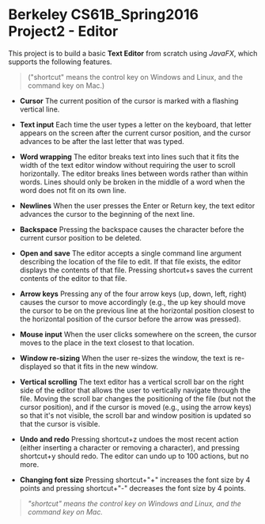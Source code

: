 # Berkeley CS61B_Spring2016 Project2 - Editor

This project is to build a basic **Text Editor** from scratch using *JavaFX*, which supports the following features. 
> ("shortcut" means the control key on Windows and Linux, and the command key on Mac.)

- **Cursor** The current position of the cursor is marked with a flashing vertical line.

- **Text input** Each time the user types a letter on the keyboard, that letter appears on the screen after the current cursor position, and the cursor advances to be after the last letter that was typed.

- **Word wrapping** The editor breaks text into lines such that it fits the width of the text editor window without requiring the user to scroll horizontally. The editor breaks lines between words rather than within words. Lines should only be broken in the middle of a word when the word does not fit on its own line.

- **Newlines** When the user presses the Enter or Return key, the text editor advances the cursor to the beginning of the next line.

- **Backspace** Pressing the backspace causes the character before the current cursor position to be deleted.

- **Open and save** The editor accepts a single command line argument describing the location of the file to edit. If that file        exists, the editor displays the contents of that file. Pressing shortcut+s saves the current contents of the editor to that file.

- **Arrow keys** Pressing any of the four arrow keys (up, down, left, right) causes the cursor to move accordingly (e.g., the up key should move the cursor to be on the previous line at the horizontal position closest to the horizontal position of the cursor before the arrow was pressed). 

- **Mouse input** When the user clicks somewhere on the screen, the cursor moves to the place in the text closest to that location.

- **Window re-sizing** When the user re-sizes the window, the text is re-displayed so that it fits in the new window.

- **Vertical scrolling** The text editor has a vertical scroll bar on the right side of the editor that allows the user to vertically navigate through the file. Moving the scroll bar changes the positioning of the file (but not the cursor position), and if the cursor is moved (e.g., using the arrow keys) so that it's not visible, the scroll bar and window position is updated so that the cursor is visible.

- **Undo and redo** Pressing shortcut+z undoes the most recent action (either inserting a character or removing a character), and pressing shortcut+y should redo. The editor can undo up to 100 actions, but no more.

- **Changing font size** Pressing shortcut+"+" increases the font size by 4 points and pressing shortcut+"-" decreases the font size by 4 points.
> *"shortcut" means the control key on Windows and Linux, and the command key on Mac.*
